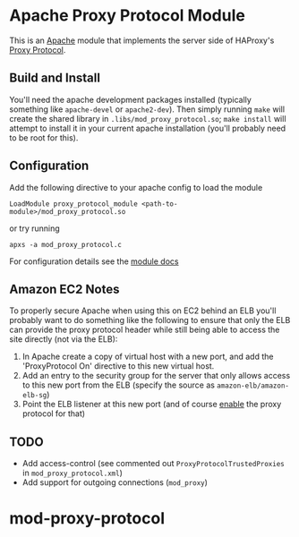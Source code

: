 # Apache Proxy Protocol Module

This is an [Apache](http://httpd.apache.org/) module that implements the
server side of HAProxy's
[Proxy Protocol](http://blog.haproxy.com/haproxy/proxy-protocol/).

## Build and Install

You'll need the apache development packages installed (typically something
like `apache-devel` or `apache2-dev`). Then simply running `make` will
create the shared library in `.libs/mod_proxy_protocol.so`; `make install`
will attempt to install it in your current apache installation (you'll
probably need to be root for this).

## Configuration

Add the following directive to your apache config to load the module

    LoadModule proxy_protocol_module <path-to-module>/mod_proxy_protocol.so

or try running

    apxs -a mod_proxy_protocol.c

For configuration details see the
[module docs](http://roadrunner2.github.io/mod-proxy-protocol/mod_proxy_protocol.html)

## Amazon EC2 Notes

To properly secure Apache when using this on EC2 behind an ELB you'll probably
want to do something like the following to ensure that only the ELB can
provide the proxy protocol header while still being able to access the site
directly (not via the ELB):

1. In Apache create a copy of virtual host with a new port, and add the
   'ProxyProtocol On' directive to this new virtual host.
2. Add an entry to the security group for the server that only allows access
   to this new port from the ELB (specify the source as `amazon-elb/amazon-elb-sg`)
3. Point the ELB listener at this new port (and of course
   [enable](http://docs.aws.amazon.com/ElasticLoadBalancing/latest/DeveloperGuide/enable-proxy-protocol.html)
   the proxy protocol for that)

## TODO

* Add access-control (see commented out `ProxyProtocolTrustedProxies` in
  `mod_proxy_protocol.xml`)
* Add support for outgoing connections (`mod_proxy`)

# mod-proxy-protocol
